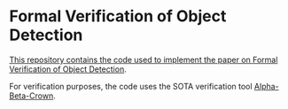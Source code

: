 Formal Verification of Object Detection
======================

<p align="center">
<a href="[[https://arxiv.org/pdf/2407.01295](https://arxiv.org/abs/2407.01295)](https://arxiv.org/pdf/2407.01295)">
<!--<img src="https://www.huan-zhang.com/images/upload/alpha-beta-crown/logo_2022.png" width="36%"></a></p>-->

This repository contains the code used to implement the paper on [Formal Verification of Object Detection](https://arxiv.org/pdf/2407.01295).

For verification purposes, the code uses the SOTA verification tool [Alpha-Beta-Crown](https://arxiv.org/pdf/2103.06624.pdf).

